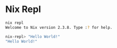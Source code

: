 
# Nix Repl

```bash
nix repl
Welcome to Nix version 2.3.8. Type :? for help.

nix-repl> "Hello World!"
"Hello World!"
```
